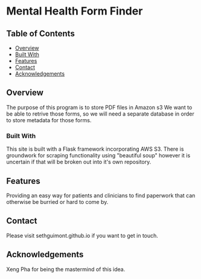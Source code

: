 # Mental Health Form Finder

## Table of Contents

- [Overview](#overview)
- [Built With](#built-with)
- [Features](#features)
- [Contact](#contact)
- [Acknowledgements](#acknowledgements)

## Overview
The purpose of this program is to store PDF files in Amazon s3
We want to be able to retrive those forms, so we will need a 
separate database in order to store metadata for those forms.

### Built With
This site is built with a Flask framework incorporating AWS S3.  There is groundwork for scraping functionality using "beautiful soup" however it is uncertain if that will be broken out into it's own repository.

## Features
Providing an easy way for patients and clinicians to find paperwork that can otherwise be burried or hard to come by.

## Contact
Please visit sethguimont.github.io if you want to get in touch.

## Acknowledgements
Xeng Pha for being the mastermind of this idea.  
